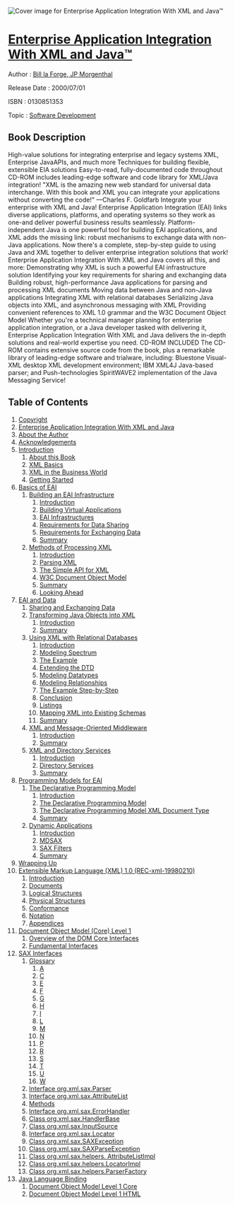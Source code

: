 ![Cover image for Enterprise Application Integration With XML and Java™](https://imgdetail.ebookreading.net/cover/cover/software_development/EB0130851353.jpg)

[Enterprise Application Integration With XML and Java™](https://ebookreading.net/view/book/Enterprise+Application+Integration+With+XML+and+Java%E2%84%A2-EB0130851353_1.html "Enterprise Application Integration With XML and Java™")
====================================================================================================================

Author : [Bill la Forge](https://ebookreading.net/search/author/Bill+la+Forge),[ JP Morgenthal](https://ebookreading.net/search/author/+JP+Morgenthal)

Release Date : 2000/07/01

ISBN : 0130851353

Topic : [Software Development](https://ebookreading.net/search/category/software-development)

Book Description
-----------------

High-value solutions for integrating enterprise and legacy systems
XML, Enterprise JavaAPIs, and much more
Techniques for building flexible, extensible EIA solutions
Easy-to-read, fully-documented code throughout
CD-ROM includes leading-edge software and code library for XML/Java integration!
 "XML is the amazing new web standard for universal data interchange. With this book and XML you can integrate your applications without converting the code!" —Charles F. Goldfarb 
Integrate your enterprise with XML and Java!
Enterprise Application Integration (EAI) links diverse applications, platforms, and operating systems so they work as one-and deliver powerful business results seamlessly. Platform-independent Java is one powerful tool for building EAI applications, and XML adds the missing link: robust mechanisms to exchange data with non-Java applications. Now there's a complete, step-by-step guide to using Java and XML together to deliver enterprise integration solutions that work! Enterprise Application Integration With XML and Java covers all this, and more:
Demonstrating why XML is such a powerful EAI infrastructure solution
Identifying your key requirements for sharing and exchanging data
Building robust, high-performance Java applications for parsing and processing XML documents
Moving data between Java and non-Java applications
Integrating XML with relational databases
Serializing Java objects into XML, and asynchronous messaging with XML
Providing convenient references to XML 1.0 grammar and the W3C Document Object Model
Whether you're a technical manager planning for enterprise application integration, or a Java developer tasked with delivering it, Enterprise Application Integration With XML and Java delivers the in-depth solutions and real-world expertise you need.
CD-ROM INCLUDED
The CD-ROM contains extensive source code from the book, plus a remarkable library of leading-edge software and trialware, including: Bluestone Visual-XML desktop XML development environment; IBM XML4J Java-based parser; and Push-technologies SpiritWAVE2 implementation of the Java Messaging Service!
              
Table of Contents
-----------------

1. [Copyright](https://ebookreading.net/view/book/Enterprise+Application+Integration+With+XML+and+Java%E2%84%A2-EB0130851353_1.html)
1. [Enterprise Application Integration With XML and Java](https://ebookreading.net/view/book/Enterprise+Application+Integration+With+XML+and+Java%E2%84%A2-EB0130851353_2.html)
1. [About the Author](https://ebookreading.net/view/book/Enterprise+Application+Integration+With+XML+and+Java%E2%84%A2-EB0130851353_3.html)
1. [Acknowledgements](https://ebookreading.net/view/book/Enterprise+Application+Integration+With+XML+and+Java%E2%84%A2-EB0130851353_4.html)
1. [Introduction](https://ebookreading.net/view/book/Enterprise+Application+Integration+With+XML+and+Java%E2%84%A2-EB0130851353_5.html)
    1. [About this Book](https://ebookreading.net/view/book/Enterprise+Application+Integration+With+XML+and+Java%E2%84%A2-EB0130851353_6.html)
    1. [XML Basics](https://ebookreading.net/view/book/Enterprise+Application+Integration+With+XML+and+Java%E2%84%A2-EB0130851353_7.html)
    1. [XML in the Business World](https://ebookreading.net/view/book/Enterprise+Application+Integration+With+XML+and+Java%E2%84%A2-EB0130851353_8.html)
    1. [Getting Started](https://ebookreading.net/view/book/Enterprise+Application+Integration+With+XML+and+Java%E2%84%A2-EB0130851353_9.html)
1. [Basics of EAI](https://ebookreading.net/view/book/Enterprise+Application+Integration+With+XML+and+Java%E2%84%A2-EB0130851353_10.html)
    1. [Building an EAI Infrastructure](https://ebookreading.net/view/book/Enterprise+Application+Integration+With+XML+and+Java%E2%84%A2-EB0130851353_11.html)
        1. [Introduction](https://ebookreading.net/view/book/Enterprise+Application+Integration+With+XML+and+Java%E2%84%A2-EB0130851353_12.html)
        1. [Building Virtual Applications](https://ebookreading.net/view/book/Enterprise+Application+Integration+With+XML+and+Java%E2%84%A2-EB0130851353_13.html)
        1. [EAI Infrastructures](https://ebookreading.net/view/book/Enterprise+Application+Integration+With+XML+and+Java%E2%84%A2-EB0130851353_14.html)
        1. [Requirements for Data Sharing](https://ebookreading.net/view/book/Enterprise+Application+Integration+With+XML+and+Java%E2%84%A2-EB0130851353_15.html)
        1. [Requirements for Exchanging Data](https://ebookreading.net/view/book/Enterprise+Application+Integration+With+XML+and+Java%E2%84%A2-EB0130851353_16.html)
        1. [Summary](https://ebookreading.net/view/book/Enterprise+Application+Integration+With+XML+and+Java%E2%84%A2-EB0130851353_17.html)
    1. [Methods of Processing XML](https://ebookreading.net/view/book/Enterprise+Application+Integration+With+XML+and+Java%E2%84%A2-EB0130851353_18.html)
        1. [Introduction](https://ebookreading.net/view/book/Enterprise+Application+Integration+With+XML+and+Java%E2%84%A2-EB0130851353_19.html)
        1. [Parsing XML](https://ebookreading.net/view/book/Enterprise+Application+Integration+With+XML+and+Java%E2%84%A2-EB0130851353_20.html)
        1. [The Simple API for XML](https://ebookreading.net/view/book/Enterprise+Application+Integration+With+XML+and+Java%E2%84%A2-EB0130851353_21.html)
        1. [W3C Document Object Model](https://ebookreading.net/view/book/Enterprise+Application+Integration+With+XML+and+Java%E2%84%A2-EB0130851353_22.html)
        1. [Summary](https://ebookreading.net/view/book/Enterprise+Application+Integration+With+XML+and+Java%E2%84%A2-EB0130851353_23.html)
        1. [Looking Ahead](https://ebookreading.net/view/book/Enterprise+Application+Integration+With+XML+and+Java%E2%84%A2-EB0130851353_24.html)
1. [EAI and Data](https://ebookreading.net/view/book/Enterprise+Application+Integration+With+XML+and+Java%E2%84%A2-EB0130851353_25.html)
    1. [Sharing and Exchanging Data](https://ebookreading.net/view/book/Enterprise+Application+Integration+With+XML+and+Java%E2%84%A2-EB0130851353_26.html)
    1. [Transforming Java Objects into XML](https://ebookreading.net/view/book/Enterprise+Application+Integration+With+XML+and+Java%E2%84%A2-EB0130851353_27.html)
        1. [Introduction](https://ebookreading.net/view/book/Enterprise+Application+Integration+With+XML+and+Java%E2%84%A2-EB0130851353_28.html)
        1. [Summary](https://ebookreading.net/view/book/Enterprise+Application+Integration+With+XML+and+Java%E2%84%A2-EB0130851353_29.html)
    1. [Using XML with Relational Databases](https://ebookreading.net/view/book/Enterprise+Application+Integration+With+XML+and+Java%E2%84%A2-EB0130851353_30.html)
        1. [Introduction](https://ebookreading.net/view/book/Enterprise+Application+Integration+With+XML+and+Java%E2%84%A2-EB0130851353_31.html)
        1. [Modeling Spectrum](https://ebookreading.net/view/book/Enterprise+Application+Integration+With+XML+and+Java%E2%84%A2-EB0130851353_32.html)
        1. [The Example](https://ebookreading.net/view/book/Enterprise+Application+Integration+With+XML+and+Java%E2%84%A2-EB0130851353_33.html)
        1. [Extending the DTD](https://ebookreading.net/view/book/Enterprise+Application+Integration+With+XML+and+Java%E2%84%A2-EB0130851353_34.html)
        1. [Modeling Datatypes](https://ebookreading.net/view/book/Enterprise+Application+Integration+With+XML+and+Java%E2%84%A2-EB0130851353_35.html)
        1. [Modeling Relationships](https://ebookreading.net/view/book/Enterprise+Application+Integration+With+XML+and+Java%E2%84%A2-EB0130851353_36.html)
        1. [The Example Step-by-Step](https://ebookreading.net/view/book/Enterprise+Application+Integration+With+XML+and+Java%E2%84%A2-EB0130851353_37.html)
        1. [Conclusion](https://ebookreading.net/view/book/Enterprise+Application+Integration+With+XML+and+Java%E2%84%A2-EB0130851353_38.html)
        1. [Listings](https://ebookreading.net/view/book/Enterprise+Application+Integration+With+XML+and+Java%E2%84%A2-EB0130851353_39.html)
        1. [Mapping XML into Existing Schemas](https://ebookreading.net/view/book/Enterprise+Application+Integration+With+XML+and+Java%E2%84%A2-EB0130851353_40.html)
        1. [Summary](https://ebookreading.net/view/book/Enterprise+Application+Integration+With+XML+and+Java%E2%84%A2-EB0130851353_41.html)
    1. [XML and Message-Oriented Middleware](https://ebookreading.net/view/book/Enterprise+Application+Integration+With+XML+and+Java%E2%84%A2-EB0130851353_42.html)
        1. [Introduction](https://ebookreading.net/view/book/Enterprise+Application+Integration+With+XML+and+Java%E2%84%A2-EB0130851353_43.html)
        1. [Summary](https://ebookreading.net/view/book/Enterprise+Application+Integration+With+XML+and+Java%E2%84%A2-EB0130851353_44.html)
    1. [XML and Directory Services](https://ebookreading.net/view/book/Enterprise+Application+Integration+With+XML+and+Java%E2%84%A2-EB0130851353_45.html)
        1. [Introduction](https://ebookreading.net/view/book/Enterprise+Application+Integration+With+XML+and+Java%E2%84%A2-EB0130851353_46.html)
        1. [Directory Services](https://ebookreading.net/view/book/Enterprise+Application+Integration+With+XML+and+Java%E2%84%A2-EB0130851353_47.html)
        1. [Summary](https://ebookreading.net/view/book/Enterprise+Application+Integration+With+XML+and+Java%E2%84%A2-EB0130851353_48.html)
1. [Programming Models for EAI](https://ebookreading.net/view/book/Enterprise+Application+Integration+With+XML+and+Java%E2%84%A2-EB0130851353_49.html)
    1. [The Declarative Programming Model](https://ebookreading.net/view/book/Enterprise+Application+Integration+With+XML+and+Java%E2%84%A2-EB0130851353_50.html)
        1. [Introduction](https://ebookreading.net/view/book/Enterprise+Application+Integration+With+XML+and+Java%E2%84%A2-EB0130851353_51.html)
        1. [The Declarative Programming Model](https://ebookreading.net/view/book/Enterprise+Application+Integration+With+XML+and+Java%E2%84%A2-EB0130851353_52.html)
        1. [The Declarative Programming Model XML Document Type](https://ebookreading.net/view/book/Enterprise+Application+Integration+With+XML+and+Java%E2%84%A2-EB0130851353_53.html)
        1. [Summary](https://ebookreading.net/view/book/Enterprise+Application+Integration+With+XML+and+Java%E2%84%A2-EB0130851353_54.html)
    1. [Dynamic Applications](https://ebookreading.net/view/book/Enterprise+Application+Integration+With+XML+and+Java%E2%84%A2-EB0130851353_55.html)
        1. [Introduction](https://ebookreading.net/view/book/Enterprise+Application+Integration+With+XML+and+Java%E2%84%A2-EB0130851353_56.html)
        1. [MDSAX](https://ebookreading.net/view/book/Enterprise+Application+Integration+With+XML+and+Java%E2%84%A2-EB0130851353_57.html)
        1. [SAX Filters](https://ebookreading.net/view/book/Enterprise+Application+Integration+With+XML+and+Java%E2%84%A2-EB0130851353_58.html)
        1. [Summary](https://ebookreading.net/view/book/Enterprise+Application+Integration+With+XML+and+Java%E2%84%A2-EB0130851353_59.html)
1. [Wrapping Up](https://ebookreading.net/view/book/Enterprise+Application+Integration+With+XML+and+Java%E2%84%A2-EB0130851353_60.html)
1. [Extensible Markup Language (XML) 1.0 (REC-xml-19980210)](https://ebookreading.net/view/book/Enterprise+Application+Integration+With+XML+and+Java%E2%84%A2-EB0130851353_61.html)
    1. [Introduction](https://ebookreading.net/view/book/Enterprise+Application+Integration+With+XML+and+Java%E2%84%A2-EB0130851353_62.html)
    1. [Documents](https://ebookreading.net/view/book/Enterprise+Application+Integration+With+XML+and+Java%E2%84%A2-EB0130851353_63.html)
    1. [Logical Structures](https://ebookreading.net/view/book/Enterprise+Application+Integration+With+XML+and+Java%E2%84%A2-EB0130851353_64.html)
    1. [Physical Structures](https://ebookreading.net/view/book/Enterprise+Application+Integration+With+XML+and+Java%E2%84%A2-EB0130851353_65.html)
    1. [Conformance](https://ebookreading.net/view/book/Enterprise+Application+Integration+With+XML+and+Java%E2%84%A2-EB0130851353_66.html)
    1. [Notation](https://ebookreading.net/view/book/Enterprise+Application+Integration+With+XML+and+Java%E2%84%A2-EB0130851353_67.html)
    1. [Appendices](https://ebookreading.net/view/book/Enterprise+Application+Integration+With+XML+and+Java%E2%84%A2-EB0130851353_68.html)
1. [Document Object Model (Core) Level 1](https://ebookreading.net/view/book/Enterprise+Application+Integration+With+XML+and+Java%E2%84%A2-EB0130851353_69.html)
    1. [Overview of the DOM Core Interfaces](https://ebookreading.net/view/book/Enterprise+Application+Integration+With+XML+and+Java%E2%84%A2-EB0130851353_70.html)
    1. [Fundamental Interfaces](https://ebookreading.net/view/book/Enterprise+Application+Integration+With+XML+and+Java%E2%84%A2-EB0130851353_71.html)
1. [SAX Interfaces](https://ebookreading.net/view/book/Enterprise+Application+Integration+With+XML+and+Java%E2%84%A2-EB0130851353_72.html)
    1. [Glossary](https://ebookreading.net/view/book/Enterprise+Application+Integration+With+XML+and+Java%E2%84%A2-EB0130851353_73.html)
        1. [A](https://ebookreading.net/view/book/Enterprise+Application+Integration+With+XML+and+Java%E2%84%A2-EB0130851353_74.html)
        1. [C](https://ebookreading.net/view/book/Enterprise+Application+Integration+With+XML+and+Java%E2%84%A2-EB0130851353_75.html)
        1. [E](https://ebookreading.net/view/book/Enterprise+Application+Integration+With+XML+and+Java%E2%84%A2-EB0130851353_76.html)
        1. [F](https://ebookreading.net/view/book/Enterprise+Application+Integration+With+XML+and+Java%E2%84%A2-EB0130851353_77.html)
        1. [G](https://ebookreading.net/view/book/Enterprise+Application+Integration+With+XML+and+Java%E2%84%A2-EB0130851353_78.html)
        1. [H](https://ebookreading.net/view/book/Enterprise+Application+Integration+With+XML+and+Java%E2%84%A2-EB0130851353_79.html)
        1. [I](https://ebookreading.net/view/book/Enterprise+Application+Integration+With+XML+and+Java%E2%84%A2-EB0130851353_80.html)
        1. [L](https://ebookreading.net/view/book/Enterprise+Application+Integration+With+XML+and+Java%E2%84%A2-EB0130851353_81.html)
        1. [M](https://ebookreading.net/view/book/Enterprise+Application+Integration+With+XML+and+Java%E2%84%A2-EB0130851353_82.html)
        1. [N](https://ebookreading.net/view/book/Enterprise+Application+Integration+With+XML+and+Java%E2%84%A2-EB0130851353_83.html)
        1. [P](https://ebookreading.net/view/book/Enterprise+Application+Integration+With+XML+and+Java%E2%84%A2-EB0130851353_84.html)
        1. [R](https://ebookreading.net/view/book/Enterprise+Application+Integration+With+XML+and+Java%E2%84%A2-EB0130851353_85.html)
        1. [S](https://ebookreading.net/view/book/Enterprise+Application+Integration+With+XML+and+Java%E2%84%A2-EB0130851353_86.html)
        1. [T](https://ebookreading.net/view/book/Enterprise+Application+Integration+With+XML+and+Java%E2%84%A2-EB0130851353_87.html)
        1. [U](https://ebookreading.net/view/book/Enterprise+Application+Integration+With+XML+and+Java%E2%84%A2-EB0130851353_88.html)
        1. [W](https://ebookreading.net/view/book/Enterprise+Application+Integration+With+XML+and+Java%E2%84%A2-EB0130851353_89.html)
    1. [Interface org.xml.sax.Parser](https://ebookreading.net/view/book/Enterprise+Application+Integration+With+XML+and+Java%E2%84%A2-EB0130851353_90.html)
    1. [Interface org.xml.sax.AttributeList](https://ebookreading.net/view/book/Enterprise+Application+Integration+With+XML+and+Java%E2%84%A2-EB0130851353_91.html)
    1. [Methods](https://ebookreading.net/view/book/Enterprise+Application+Integration+With+XML+and+Java%E2%84%A2-EB0130851353_92.html)
    1. [Interface org.xml.sax.ErrorHandler](https://ebookreading.net/view/book/Enterprise+Application+Integration+With+XML+and+Java%E2%84%A2-EB0130851353_93.html)
    1. [Class org.xml.sax.HandlerBase](https://ebookreading.net/view/book/Enterprise+Application+Integration+With+XML+and+Java%E2%84%A2-EB0130851353_94.html)
    1. [Class org.xml.sax.InputSource](https://ebookreading.net/view/book/Enterprise+Application+Integration+With+XML+and+Java%E2%84%A2-EB0130851353_95.html)
    1. [Interface org.xml.sax.Locator](https://ebookreading.net/view/book/Enterprise+Application+Integration+With+XML+and+Java%E2%84%A2-EB0130851353_96.html)
    1. [Class org.xml.sax.SAXException](https://ebookreading.net/view/book/Enterprise+Application+Integration+With+XML+and+Java%E2%84%A2-EB0130851353_97.html)
    1. [Class org.xml.sax.SAXParseException](https://ebookreading.net/view/book/Enterprise+Application+Integration+With+XML+and+Java%E2%84%A2-EB0130851353_98.html)
    1. [Class org.xml.sax.helpers. AttributeListImpl](https://ebookreading.net/view/book/Enterprise+Application+Integration+With+XML+and+Java%E2%84%A2-EB0130851353_99.html)
    1. [Class org.xml.sax.helpers.LocatorImpl](https://ebookreading.net/view/book/Enterprise+Application+Integration+With+XML+and+Java%E2%84%A2-EB0130851353_100.html)
    1. [Class org.xml.sax.helpers.ParserFactory](https://ebookreading.net/view/book/Enterprise+Application+Integration+With+XML+and+Java%E2%84%A2-EB0130851353_101.html)
1. [Java Language Binding](https://ebookreading.net/view/book/Enterprise+Application+Integration+With+XML+and+Java%E2%84%A2-EB0130851353_102.html)
    1. [Document Object Model Level 1 Core](https://ebookreading.net/view/book/Enterprise+Application+Integration+With+XML+and+Java%E2%84%A2-EB0130851353_103.html)
    1. [Document Object Model Level 1 HTML](https://ebookreading.net/view/book/Enterprise+Application+Integration+With+XML+and+Java%E2%84%A2-EB0130851353_104.html)
